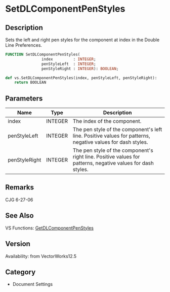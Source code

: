# SetDLComponentPenStyles

## Description
Sets the left and right pen styles for the component at index in the Double Line Preferences.

```pascal
FUNCTION SetDLComponentPenStyles(
				index         : INTEGER;
				penStyleLeft  : INTEGER;
				penStyleRight : INTEGER): BOOLEAN;
```

```python
def vs.SetDLComponentPenStyles(index, penStyleLeft, penStyleRight):
    return BOOLEAN
```

## Parameters
|Name|Type|Description|
|---|---|---|
|index|INTEGER|The index of the component.|
|penStyleLeft|INTEGER|The pen style of the component's left line.  Positive values for patterns, negative values for dash styles.|
|penStyleRight|INTEGER|The pen style of the component's right line.  Positive values for patterns, negative values for dash styles.|

## Remarks
CJG 6-27-06

## See Also
VS Functions:
[GetDLComponentPenStyles](GetDLComponentPenStyles.md)

## Version
Availability: from VectorWorks12.5

## Category
* Document Settings

